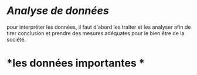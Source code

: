 # *Analyse de données*
pour interpréter les données, il faut d'abord les traiter et les analyser afin de tirer conclusion et prendre des mesures adéquates pour le bien être de la société. 

# *les données importantes *
